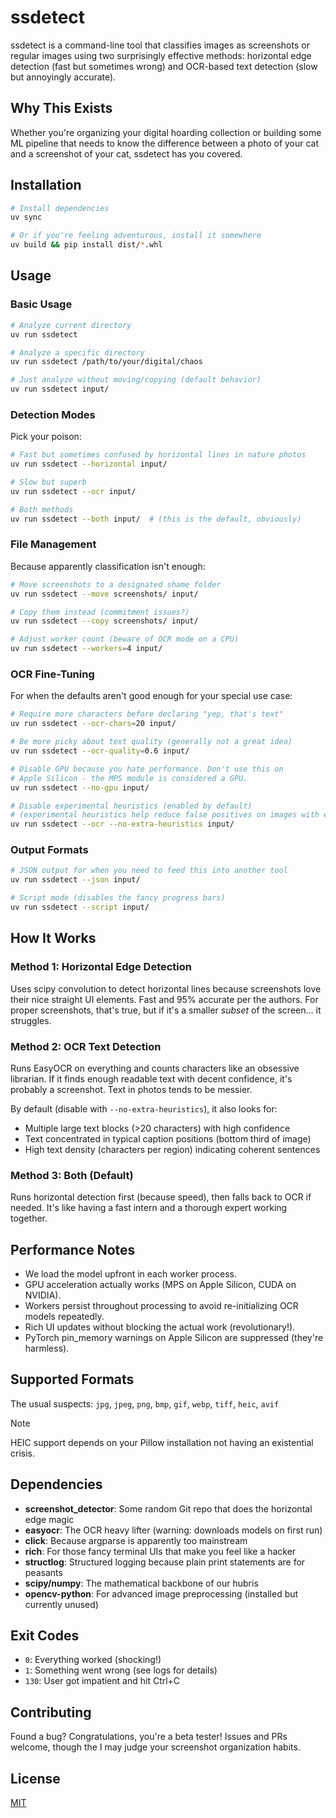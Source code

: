 # ssdetect

ssdetect is a command-line tool that classifies images as screenshots or regular images using two surprisingly effective methods: horizontal edge detection (fast but sometimes wrong) and OCR-based text detection (slow but annoyingly accurate).

## Why This Exists

Whether you're organizing your digital hoarding collection or building some ML pipeline that needs to know the difference between a photo of your cat and a screenshot of your cat, ssdetect has you covered.

## Installation

```bash
# Install dependencies
uv sync

# Or if you're feeling adventurous, install it somewhere
uv build && pip install dist/*.whl
```

## Usage

### Basic Usage

```bash
# Analyze current directory
uv run ssdetect

# Analyze a specific directory
uv run ssdetect /path/to/your/digital/chaos

# Just analyze without moving/copying (default behavior)
uv run ssdetect input/
```

### Detection Modes

Pick your poison:

```bash
# Fast but sometimes confused by horizontal lines in nature photos
uv run ssdetect --horizontal input/

# Slow but superb
uv run ssdetect --ocr input/

# Both methods
uv run ssdetect --both input/  # (this is the default, obviously)
```

### File Management

Because apparently classification isn't enough:

```bash
# Move screenshots to a designated shame folder
uv run ssdetect --move screenshots/ input/

# Copy them instead (commitment issues?)
uv run ssdetect --copy screenshots/ input/

# Adjust worker count (beware of OCR mode on a CPU)
uv run ssdetect --workers=4 input/
```

### OCR Fine-Tuning

For when the defaults aren't good enough for your special use case:

```bash
# Require more characters before declaring "yep, that's text"
uv run ssdetect --ocr-chars=20 input/

# Be more picky about text quality (generally not a great idea)
uv run ssdetect --ocr-quality=0.6 input/

# Disable GPU because you hate performance. Don't use this on
# Apple Silicon - the MPS module is considered a GPU.
uv run ssdetect --no-gpu input/

# Disable experimental heuristics (enabled by default)
# (experimental heuristics help reduce false positives on images with engraved/natural text)
uv run ssdetect --ocr --no-extra-heuristics input/
```

### Output Formats

```bash
# JSON output for when you need to feed this into another tool
uv run ssdetect --json input/

# Script mode (disables the fancy progress bars)
uv run ssdetect --script input/
```

## How It Works

### Method 1: Horizontal Edge Detection

Uses scipy convolution to detect horizontal lines because screenshots love their nice straight UI elements. Fast and 95% accurate per the authors. For proper screenshots, that's true, but if it's a smaller _subset_ of the screen... it struggles.

### Method 2: OCR Text Detection

Runs EasyOCR on everything and counts characters like an obsessive librarian. If it finds enough readable text with decent confidence, it's probably a screenshot. Text in photos tends to be messier.

By default (disable with `--no-extra-heuristics`), it also looks for:

- Multiple large text blocks (>20 characters) with high confidence
- Text concentrated in typical caption positions (bottom third of image)
- High text density (characters per region) indicating coherent sentences

### Method 3: Both (Default)

Runs horizontal detection first (because speed), then falls back to OCR if needed. It's like having a fast intern and a thorough expert working together.

## Performance Notes

- We load the model upfront in each worker process.
- GPU acceleration actually works (MPS on Apple Silicon, CUDA on NVIDIA).
- Workers persist throughout processing to avoid re-initializing OCR models repeatedly.
- Rich UI updates without blocking the actual work (revolutionary!).
- PyTorch pin_memory warnings on Apple Silicon are suppressed (they're harmless).

## Supported Formats

The usual suspects: `jpg`, `jpeg`, `png`, `bmp`, `gif`, `webp`, `tiff`, `heic`, `avif`

> [!NOTE]
> HEIC support depends on your Pillow installation not having an existential crisis.

## Dependencies

- **screenshot_detector**: Some random Git repo that does the horizontal edge magic
- **easyocr**: The OCR heavy lifter (warning: downloads models on first run)
- **click**: Because argparse is apparently too mainstream
- **rich**: For those fancy terminal UIs that make you feel like a hacker
- **structlog**: Structured logging because plain print statements are for peasants
- **scipy/numpy**: The mathematical backbone of our hubris
- **opencv-python**: For advanced image preprocessing (installed but currently unused)

## Exit Codes

- `0`: Everything worked (shocking!)
- `1`: Something went wrong (see logs for details)
- `130`: User got impatient and hit Ctrl+C

## Contributing

Found a bug? Congratulations, you're a beta tester! Issues and PRs welcome, though the I may judge your screenshot organization habits.

## License

[MIT](LICENSE)
